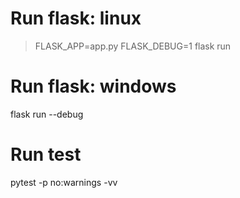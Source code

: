 # Run flask: linux
> FLASK_APP=app.py FLASK_DEBUG=1 flask run

# Run flask: windows
flask run --debug


# Run test
pytest -p no:warnings -vv

